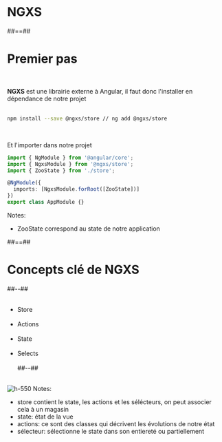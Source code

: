 <!-- .slide: class="transition-bg-grey-1 underline" -->
# NGXS

##==##

<!-- .slide: class="with-code inconsolata" -->
# Premier pas
<br>

__NGXS__ est une librairie externe à Angular, il faut donc l'installer en dépendance de notre projet
<br><br>

```sh
npm install --save @ngxs/store // ng add @ngxs/store
```
<!-- .element: class="big-code" -->
<br>

Et l'importer dans notre projet
<br>

```typescript
import { NgModule } from '@angular/core';
import { NgxsModule } from '@ngxs/store';
import { ZooState } from './store';

@NgModule({
  imports: [NgxsModule.forRoot([ZooState])]
})
export class AppModule {}
```
<!-- .element: class="big-code" -->
Notes:
- ZooState correspond au state de notre application

##==##

<!-- .slide: class="two-column-layout" -->
# Concepts clé de NGXS
##--##
<br><br>

- Store <br><br>
- Actions <br><br>
- State <br><br>
- Selects <br><br>
##--##
<br><br>

![h-550](assets/images/school/state-management/ngxs/ngxs_concepts.png)
Notes:
- store contient le state, les actions et les sélécteurs, on peut associer cela à un magasin
- state: état de la vue
- actions: ce sont des classes qui décrivent les évolutions de notre état
- sélecteur: sélectionne le state dans son entiereté ou partiellement

